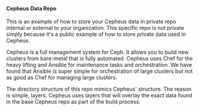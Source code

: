 #### Cepheus Data Repo

This is an example of how to store your Cepheus data in private repo internal or external to your organization. This specific repo is not private simply because it's a public example of how to store private data used in Cepheus.

Cepheus is a full management system for Ceph. It allows you to build new clusters from bare-metal that is fully automated. Cepheus uses Chef for the heavy lifting and Ansible for maintenance tasks and orchestration. We have found that Ansible is super simple for orchestration of large clusters but not as good as Chef for managing large clusters.

The directory structure of this repo mimics Cepheus' structure. The reason is simple, layers. Cepheus uses layers that will overlay the exact data found in the base Cepheus repo as part of the build process. 

